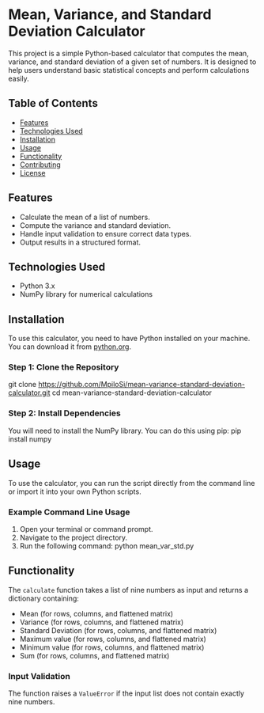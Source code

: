 # Mean, Variance, and Standard Deviation Calculator

This project is a simple Python-based calculator that computes the mean, variance, and standard deviation of a given set of numbers. It is designed to help users understand basic statistical concepts and perform calculations easily.

## Table of Contents

- [Features](#features)
- [Technologies Used](#technologies-used)
- [Installation](#installation)
- [Usage](#usage)
- [Functionality](#functionality)
- [Contributing](#contributing)
- [License](#license)

## Features

- Calculate the mean of a list of numbers.
- Compute the variance and standard deviation.
- Handle input validation to ensure correct data types.
- Output results in a structured format.

## Technologies Used

- Python 3.x
- NumPy library for numerical calculations

## Installation

To use this calculator, you need to have Python installed on your machine. You can download it from [python.org](https://www.python.org/downloads/).

### Step 1: Clone the Repository

git clone https://github.com/MpiloSi/mean-variance-standard-deviation-calculator.git
cd mean-variance-standard-deviation-calculator


### Step 2: Install Dependencies

You will need to install the NumPy library. You can do this using pip:
pip install numpy


## Usage

To use the calculator, you can run the script directly from the command line or import it into your own Python scripts.

### Example Command Line Usage

1. Open your terminal or command prompt.
2. Navigate to the project directory.
3. Run the following command:
   python mean_var_std.py


## Functionality

The `calculate` function takes a list of nine numbers as input and returns a dictionary containing:

- Mean (for rows, columns, and flattened matrix)
- Variance (for rows, columns, and flattened matrix)
- Standard Deviation (for rows, columns, and flattened matrix)
- Maximum value (for rows, columns, and flattened matrix)
- Minimum value (for rows, columns, and flattened matrix)
- Sum (for rows, columns, and flattened matrix)

### Input Validation

The function raises a `ValueError` if the input list does not contain exactly nine numbers.
